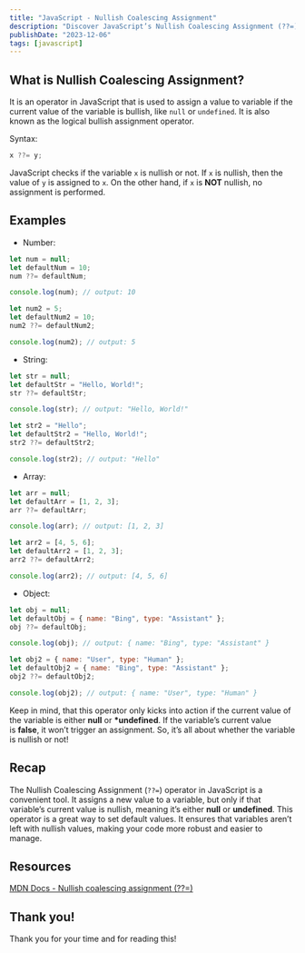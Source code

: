 ```yaml
---
title: "JavaScript - Nullish Coalescing Assignment"
description: "Discover JavaScript’s Nullish Coalescing Assignment (??=) operator. Learn its use in assigning default values and ensuring non-nullish variables."
publishDate: "2023-12-06"
tags: [javascript]
---
```


## What is Nullish Coalescing Assignment?

It is an operator in JavaScript that is used to assign a value to variable if the current value of the variable is bullish, like `null` or `undefined`. It is also known as the logical bullish assignment operator.

Syntax:

```js
x ??= y;
```

JavaScript checks if the variable `x` is nullish or not. If `x` is nullish, then the value of `y` is assigned to `x`. On the other hand, if `x` is **NOT** nullish, no assignment is performed.

## Examples

- Number:

```js
let num = null;
let defaultNum = 10;
num ??= defaultNum;

console.log(num); // output: 10

let num2 = 5;
let defaultNum2 = 10;
num2 ??= defaultNum2;

console.log(num2); // output: 5
```

- String:

```js
let str = null;
let defaultStr = "Hello, World!";
str ??= defaultStr;

console.log(str); // output: "Hello, World!"

let str2 = "Hello";
let defaultStr2 = "Hello, World!";
str2 ??= defaultStr2;

console.log(str2); // output: "Hello"
```

- Array:

```js
let arr = null;
let defaultArr = [1, 2, 3];
arr ??= defaultArr;

console.log(arr); // output: [1, 2, 3]

let arr2 = [4, 5, 6];
let defaultArr2 = [1, 2, 3];
arr2 ??= defaultArr2;

console.log(arr2); // output: [4, 5, 6]
```

- Object:

```js
let obj = null;
let defaultObj = { name: "Bing", type: "Assistant" };
obj ??= defaultObj;

console.log(obj); // output: { name: "Bing", type: "Assistant" }

let obj2 = { name: "User", type: "Human" };
let defaultObj2 = { name: "Bing", type: "Assistant" };
obj2 ??= defaultObj2;

console.log(obj2); // output: { name: "User", type: "Human" }
```

Keep in mind, that this operator only kicks into action if the current value of the variable is either **null** or **\*undefined**. If the variable’s current value is **false**, it won’t trigger an assignment. So, it’s all about whether the variable is nullish or not!

## Recap

The Nullish Coalescing Assignment (`??=`) operator in JavaScript is a convenient tool. It assigns a new value to a variable, but only if that variable’s current value is nullish, meaning it’s either **null** or **undefined**. This operator is a great way to set default values. It ensures that variables aren’t left with nullish values, making your code more robust and easier to manage.

## Resources

[MDN Docs - Nullish coalescing assignment (??=)](https://developer.mozilla.org/en-US/docs/Web/JavaScript/Reference/Operators/Nullish_coalescing_assignment)

## Thank you!

Thank you for your time and for reading this!
